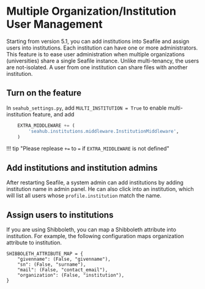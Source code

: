 # Multiple Organization/Institution User Management

Starting from version 5.1, you can add institutions into Seafile and assign users into institutions. Each institution can have one or more administrators. This feature is to ease user administration when multiple organizations (universities) share a single Seafile instance. Unlike multi-tenancy, the users are not-isolated. A user from one institution can share files with another institution.

## Turn on the feature

In `seahub_settings.py`, add `MULTI_INSTITUTION = True` to enable multi-institution feature, and add

```py
    EXTRA_MIDDLEWARE += (
        'seahub.institutions.middleware.InstitutionMiddleware',
    )
```

!!! tip "Please replease `+=` to `=` if `EXTRA_MIDDLEWARE` is not defined"

## Add institutions and institution admins

After restarting Seafile, a system admin can add institutions by adding institution name in admin panel. He can also click into an institution, which will list all users whose `profile.institution` match the name.

## Assign users to institutions

If you are using Shibboleth, you can map a Shibboleth attribute into institution. For example, the following configuration maps organization attribute to institution.

```
SHIBBOLETH_ATTRIBUTE_MAP = {
    "givenname": (False, "givenname"),
    "sn": (False, "surname"),
    "mail": (False, "contact_email"),
    "organization": (False, "institution"),
}
```
